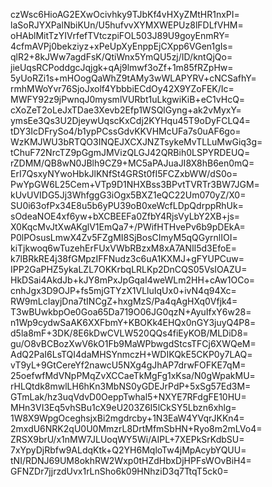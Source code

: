 czWsc6HioAG2EXwOcivhky9TJbKf4vHXyZMtHR1nxPI=
laSoRJYXPalNbiKUn/U5hufvvXYMXWEPUz8lFDLfVHM=
oHAblMitTzYIVrfefTVtczpiFOL503J89U9goyEnmRY=
4cfmAVPj0bekziyz+xPeUpXyEnppEjCXpp6VGen1gIs=
qlR2+8kJWw7agdFsK/QtiWnx5YmQU5zj/ID/kntQjQo=
jieUqsRCPoddgcJqjgk+qAj9lmwf3oZf+1m85fRZpHw=
5yUoRZi1s+mHOogQaWhZ9tAMy3wWLAPYRV+cNCSafhY=
rmhMWoYvr76SjoJxolf4YbbbiECdOy42X9YZoFEK/Ic=
MWFY92z9jPwnqJ0mysmlVURbt1uLkgwiKiB+eC1vHcQ=
cXoZeT2oLeJxTDae3Xevb2Efp1WSQlGyng+ak2vMyxY=
ymsEe3Qs3U2DjeywUqscKxCdj2KYHqu45T9oDyFCLQ4=
tDY3IcDFrySo4/b1ypPCssGdvKKVHMcUFa7s0uAF6go=
WzKMJWU3bRTQO3INQEJXCXJNZTsykeMvTLLuMwGiq3g=
tChuF72NrcTZ9pGgmJMVizQLGJ42QRBih0LSPYRDEUQ=
rZDMM/QB8wN0JBlh9CZ9+MC5aPAJuaJI8X8hB6en0mQ=
ErI7QsxyNYwoHbkJlKNfSt4GRSt0fI5FCZxbWW/dS0o=
PwYpGW6L25Cem+VTp9D1NHXBss3BPvtTVRTr3BW7JGM=
kUvUVIDG5Jj3WhfggG3iOgx5BXZ1eQC22Um070yZ/X0=
SU0i63ofPx34E8u5b6yPU39oB0xeWcfLDpQdrppRhUk=
sOdeaNOE4xf6yw+bXCBEEFa0ZfbY4RjsVyLbY2XB+js=
X0KqcMvJtXwAKglV1EmQa7+/PWifHTHvePv6b9pDEkA=
P0lPOsusLmwX4Zv5FZgMI8SjBosCImyM5qQGyrnlIOI=
kiTjkwoq6wTuzehErFUxVWbRBzxM8xA7ANIl5d3EfoE=
k7lBRkRE4j38fGMpzIFFNudz3c6uA1KXMJ+gFYUPCuw=
IPP2GaPHZ5ykaLZL7OKKrbqLRLKp2DnCQS05VsIOAZU=
HkDSai4AkdJb+kJY8mPxJpGqaI4weWLm2HH+cAw1OCo=
cnhJgx3D9OJP+fs5mjGTYzX1VLluIqUx0+ivN4q94Xc=
RW9mLcIayjDna7tINCgZ+hxgMzS/Pa4qAgHXq0Vfjk4=
T3wBUwkbpOe0Goa65Da719O06JG0qzN+AyuIfxY6w28=
n1Wp9cydwSaAK6XXFbmY+KBOKk4EHQx0nGY3juyQ4P8=
d5la8mF+3DK/8E6kDwCVLW520QQs4fiEyKOB/MLDiD8=
gu/O8vBCBozXwV6kO1Fb9MaWPbwgdStcsTFCj6XWQeM=
AdQ2PaI6LsTQI4daMHSYnmczH+WDIKQkE5CKP0y7LAQ=
vT9yL+9GtCereYf2nawcU5NXg4gJhAP7drwFOFKE7qM=
25oefwfMdVNpPMqZvXCCaeTkMgFg1xKsa/N0gWpakMU=
rHLQtdk8mwlLH6hKn3MbNS0yGDEJrPdP+5xSg57Ed3M=
GTmLak/hz3uqVdvD0OeppTwhal5+NXYE7RFdgFE10HU=
MHn3VI3Eq5vhSBu1cX9eU203Z6I5lCkSY5Lbzn6xhlg=
1W8X9WpgOceghsjxBi2mgdrcby+1N3EaW4YVqrJKKn4=
2mxdU6NRK2qU0U0MmzrL8DrtMfmSbHN+Ryo8m2mLVo4=
ZRSX9brU/x1nMW7JLUoqWY5Wi/AIPL+7XEPkSrKdbSU=
7xYpyDjRbfw9ALdqKtk+Q2YH6MqloTw4jMpAcybYQUU=
tNI/RDNJ69UM8okhRW2Wxp0tHZdHbxDjHPFsWOvBiH4=
GFNZDr7jjrzdUvx1rLnSho6k09HNhziD3q7TtqT5ck0=

